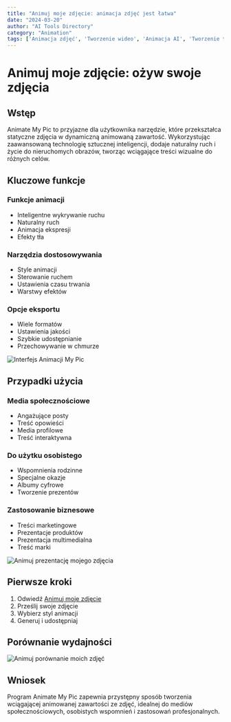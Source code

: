 ```yaml
---
title: "Animuj moje zdjęcie: animacja zdjęć jest łatwa"
date: "2024-03-20"
author: "AI Tools Directory"
category: "Animation"
tags: ['Animacja zdjęć', 'Tworzenie wideo', 'Animacja AI', 'Tworzenie treści']
---
```

# Animuj moje zdjęcie: ożyw swoje zdjęcia

## Wstęp

Animate My Pic to przyjazne dla użytkownika narzędzie, które przekształca statyczne zdjęcia w dynamiczną animowaną zawartość. Wykorzystując zaawansowaną technologię sztucznej inteligencji, dodaje naturalny ruch i życie do nieruchomych obrazów, tworząc wciągające treści wizualne do różnych celów.

## Kluczowe funkcje

### Funkcje animacji
- Inteligentne wykrywanie ruchu
- Naturalny ruch
- Animacja ekspresji
- Efekty tła

### Narzędzia dostosowywania
- Style animacji
- Sterowanie ruchem
- Ustawienia czasu trwania
- Warstwy efektów

### Opcje eksportu
- Wiele formatów
- Ustawienia jakości
- Szybkie udostępnianie
- Przechowywanie w chmurze

![Interfejs Animacji My Pic](/imgs/animate-my-pic/interface.jpg)

## Przypadki użycia

### Media społecznościowe
- Angażujące posty
- Treść opowieści
- Media profilowe
- Treść interaktywna

### Do użytku osobistego
- Wspomnienia rodzinne
- Specjalne okazje
- Albumy cyfrowe
- Tworzenie prezentów

### Zastosowanie biznesowe
- Treści marketingowe
- Prezentacje produktów
- Prezentacja multimedialna
- Treść marki

![Animuj prezentację mojego zdjęcia](/imgs/animate-my-pic/demo.jpg)

## Pierwsze kroki

1. Odwiedź [Animuj moje zdjęcie](https://animate-my-pic.com)
2. Prześlij swoje zdjęcie
3. Wybierz styl animacji
4. Generuj i udostępniaj

## Porównanie wydajności

![Animuj porównanie moich zdjęć](/imgs/animate-my-pic/comparison.jpg)

## Wniosek

Program Animate My Pic zapewnia przystępny sposób tworzenia wciągającej animowanej zawartości ze zdjęć, idealnej do mediów społecznościowych, osobistych wspomnień i zastosowań profesjonalnych.